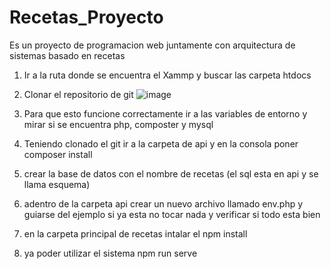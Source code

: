 # Recetas_Proyecto
Es un proyecto de programacion web juntamente con arquitectura de sistemas basado en recetas

1. Ir a la ruta donde se encuentra el Xammp y buscar las carpeta htdocs
2. Clonar el repositorio de git ![image](https://github.com/WilverEmilio/Recetas_Proyecto/assets/125522983/d7506783-436f-46ff-9577-f6c867682761)

3. Para que esto funcione correctamente ir a las variables de entorno y mirar si se encuentra php, composter y mysql
4. Teniendo clonado el git ir a la carpeta de api y en la consola poner composer install
5. crear la base de datos con el nombre de recetas (el sql esta en api y se llama esquema)
6. adentro de la carpeta api crear un nuevo archivo llamado env.php y guiarse del ejemplo si ya esta no tocar nada y verificar si todo esta bien
7. en la carpeta principal de recetas intalar el npm install
8. ya poder utilizar el sistema npm run serve
